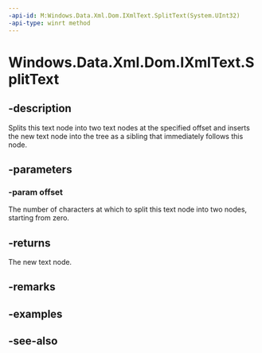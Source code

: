----api-id: M:Windows.Data.Xml.Dom.IXmlText.SplitText(System.UInt32)
-api-type: winrt method
---<!-- Method syntaxpublic Windows.Data.Xml.Dom.IXmlText SplitText(System.UInt32 offset)--># Windows.Data.Xml.Dom.IXmlText.SplitText## -descriptionSplits this text node into two text nodes at the specified offset and inserts the new text node into the tree as a sibling that immediately follows this node.## -parameters### -param offsetThe number of characters at which to split this text node into two nodes, starting from zero.## -returnsThe new text node.## -remarks## -examples## -see-also